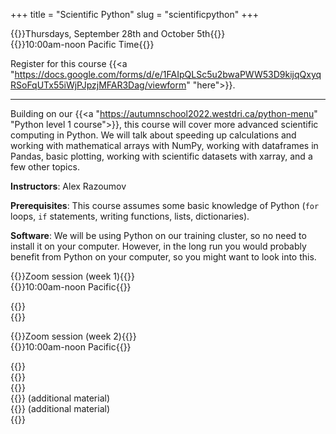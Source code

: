 +++
title = "Scientific Python"
slug = "scientificpython"
+++

{{<cor>}}Thursdays, September 28th and October 5th{{</cor>}}\
{{<cgr>}}10:00am-noon Pacific Time{{</cgr>}}

<!-- Course materials will be added here shortly before the start of the course. -->

Register for this course
{{<a "https://docs.google.com/forms/d/e/1FAIpQLSc5u2bwaPWW53D9kijqQxyqRSoFqUTx55iWjPJpzjMFAR3Dag/viewform" "here">}}.

---

Building on our {{<a "https://autumnschool2022.westdri.ca/python-menu" "Python level 1 course">}}, this course
will cover more advanced scientific computing in Python. We will talk about speeding up calculations and
working with mathematical arrays with NumPy, working with dataframes in Pandas, basic plotting, working with
scientific datasets with xarray, and a few other topics.

**Instructors**: Alex Razoumov

**Prerequisites**: This course assumes some basic knowledge of Python (`for` loops, `if` statements, writing
functions, lists, dictionaries).

**Software**: We will be using Python on our training cluster, so no need to install it on your computer. However, in
  the long run you would probably benefit from Python on your computer, so you might want to look into this.
  
<!-- During the workshop you will likely need a remote secure shell (SSH) client installed on your computer in -->
<!-- order to participate in the course exercises. On Windows we recommend [the free Home Edition of -->
<!-- MobaXterm](https://mobaxterm.mobatek.net/download.html). On Mac and Linux computers SSH is usually -->
<!-- pre-installed (try typing `ssh` in a terminal to make sure it is there). -->





{{<cor>}}Zoom session (week 1){{</cor>}} \
{{<cgr>}}10:00am-noon Pacific{{</cgr>}}





<!-- {{<nolinktitle>}}Libraries, virtual environments and packaging{{</nolinktitle>}} \ -->
<!-- {{<nolinktitle>}}Numpy{{</nolinktitle>}} \ -->
<!-- {{<nolinktitle>}}Plotting with matplotlib{{</nolinktitle>}} -->

{{<linktitle url="../scipy/python-10-libraries" text="Libraries, virtual environments and packaging">}} \
{{<linktitle url="../scipy/python-11-numpy" text="Numpy">}}





{{<cor>}}Zoom session (week 2){{</cor>}} \
{{<cgr>}}10:00am-noon Pacific{{</cgr>}}





<!-- {{<nolinktitle>}}Pandas dataframes{{</nolinktitle>}} \ -->
<!-- {{<nolinktitle>}}Multidimensional labeled arrays and datasets with xarray{{</nolinktitle>}} \ -->
<!-- {{<nolinktitle>}}Running Python scripts from the command line{{</nolinktitle>}} \ -->
<!-- {{<nolinktitle>}}Basics of object-oriented programming in Python{{</nolinktitle>}} -->
<!-- {{<nolinktitle>}}Other topics{{</nolinktitle>}} -->

{{<linktitle url="../scipy/python-12-matplotlib" text="Plotting with matplotlib">}} \
{{<linktitle url="../scipy/python-13-pandas" text="Pandas dataframes">}} \
{{<linktitle url="../scipy/python-14-xarray" text="Multidimensional labeled arrays and datasets with xarray">}} \
{{<linktitle url="../scipy/python-16-scripts" text="Running Python scripts from the command line">}} (additional material) \
{{<linktitle url="../scipy/python-17-objects" text="Basics of object-oriented programming in Python">}} (additional material) \
{{<linktitle url="../scipy/python-18-other" text="Other topics">}}





<!-- <\!-- {{<nolinktitle>}}Plotting with cartopy (additional material){{</nolinktitle>}} \ -\-> -->
<!-- <\!-- {{<linktitle url="../scipy/python-15-cartopy" text="Plotting with cartopy">}} (additional material) \ -\-> -->
